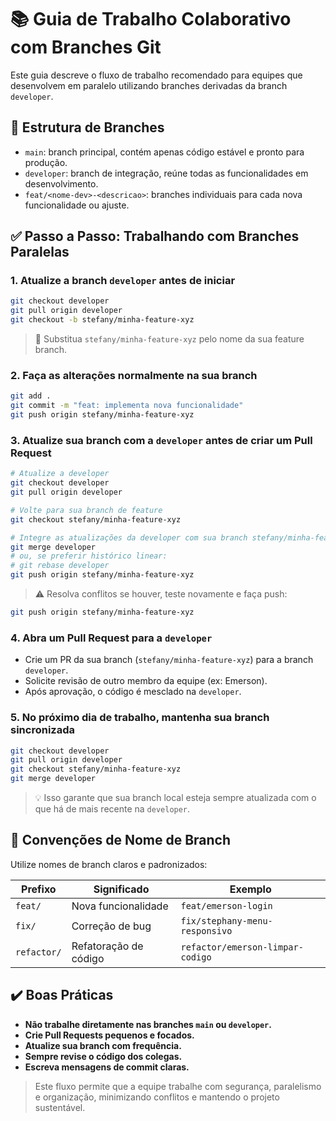 # 📚 Guia de Trabalho Colaborativo com Branches Git

Este guia descreve o fluxo de trabalho recomendado para equipes que desenvolvem em paralelo utilizando branches derivadas da branch `developer`.

## 🧱 Estrutura de Branches

- `main`: branch principal, contém apenas código estável e pronto para produção.
- `developer`: branch de integração, reúne todas as funcionalidades em desenvolvimento.
- `feat/<nome-dev>-<descricao>`: branches individuais para cada nova funcionalidade ou ajuste.

## ✅ Passo a Passo: Trabalhando com Branches Paralelas

### 1. Atualize a branch `developer` antes de iniciar

```bash
git checkout developer
git pull origin developer
git checkout -b stefany/minha-feature-xyz
```

> 🔁 Substitua `stefany/minha-feature-xyz` pelo nome da sua feature branch.

### 2. Faça as alterações normalmente na sua branch

```bash
git add .
git commit -m "feat: implementa nova funcionalidade"
git push origin stefany/minha-feature-xyz
```

### 3. Atualize sua branch com a `developer` antes de criar um Pull Request

```bash
# Atualize a developer
git checkout developer
git pull origin developer

# Volte para sua branch de feature
git checkout stefany/minha-feature-xyz

# Integre as atualizações da developer com sua branch stefany/minha-feature-xyz
git merge developer
# ou, se preferir histórico linear:
# git rebase developer
git push origin stefany/minha-feature-xyz
```

> ⚠️ Resolva conflitos se houver, teste novamente e faça push:

```bash
git push origin stefany/minha-feature-xyz
```

### 4. Abra um Pull Request para a `developer`

- Crie um PR da sua branch (`stefany/minha-feature-xyz`) para a branch `developer`.
- Solicite revisão de outro membro da equipe (ex: Emerson).
- Após aprovação, o código é mesclado na `developer`.

### 5. No próximo dia de trabalho, mantenha sua branch sincronizada

```bash
git checkout developer
git pull origin developer
git checkout stefany/minha-feature-xyz
git merge developer
```

> 💡 Isso garante que sua branch local esteja sempre atualizada com o que há de mais recente na `developer`.

## 🔖 Convenções de Nome de Branch

Utilize nomes de branch claros e padronizados:

| Prefixo     | Significado                    | Exemplo                         |
|-------------|--------------------------------|----------------------------------|
| `feat/`     | Nova funcionalidade            | `feat/emerson-login`            |
| `fix/`      | Correção de bug                | `fix/stephany-menu-responsivo`  |
| `refactor/` | Refatoração de código          | `refactor/emerson-limpar-codigo`|

## ✔️ Boas Práticas

- **Não trabalhe diretamente nas branches `main` ou `developer`.**
- **Crie Pull Requests pequenos e focados.**
- **Atualize sua branch com frequência.**
- **Sempre revise o código dos colegas.**
- **Escreva mensagens de commit claras.**

> Este fluxo permite que a equipe trabalhe com segurança, paralelismo e organização, minimizando conflitos e mantendo o projeto sustentável.
